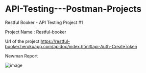 # API-Testing---Postman-Projects

Restful Booker - API Testing Project #1

Project Name : Restful-booker

Url of the project https://restful-booker.herokuapp.com/apidoc/index.html#api-Auth-CreateToken

Newman Report

![image](https://github.com/jrkarthik87/API-Testing---Postman-Projects/assets/109661597/74fc661c-695c-4c5d-b56c-d333b3061d12)
